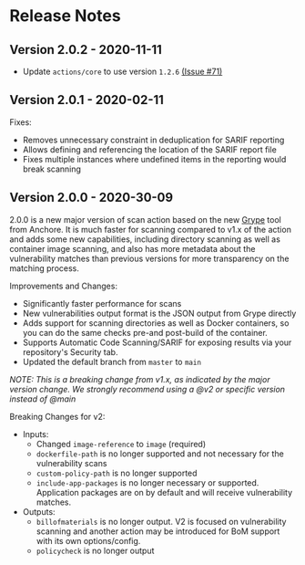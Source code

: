 # Release Notes

## Version 2.0.2 - 2020-11-11

* Update `actions/core` to use version `1.2.6` [(Issue #71)](https://github.com/anchore/scan-action/issues/71)

## Version 2.0.1 - 2020-02-11

Fixes:

* Removes unnecessary constraint in deduplication for SARIF reporting
* Allows defining and referencing the location of the SARIF report file
* Fixes multiple instances where undefined items in the reporting would break scanning


## Version 2.0.0 - 2020-30-09

2.0.0 is a new major version of scan action based on the new [Grype](https://github.com/anchore/grype) tool from Anchore.
It is much faster for scanning compared to v1.x of the action and adds some new capabilities, including directory scanning as well as container image scanning,
and also has more metadata about the vulnerability matches than previous versions for more transparency on the matching process.

Improvements and Changes:

* Significantly faster performance for scans
* New vulnerabilities output format is the JSON output from Grype directly
* Adds support for scanning directories as well as Docker containers, so you can do the same checks pre-and post-build of the container.
* Supports Automatic Code Scanning/SARIF for exposing results via your repository's Security tab.
* Updated the default branch from `master` to `main`

*NOTE: This is a breaking change from v1.x, as indicated by the major version change. We strongly recommend using a @v2 or specific version instead of @main*

Breaking Changes for v2:

* Inputs:
  * Changed `image-reference` to `image` (required)
  * `dockerfile-path` is no longer supported and not necessary for the vulnerability scans
  * `custom-policy-path` is no longer supported
  * `include-app-packages` is no longer necessary or supported. Application packages are on by default and will receive vulnerability matches.
* Outputs:
  * `billofmaterials` is no longer output. V2 is focused on vulnerability scanning and another action may be introduced for BoM support with its own options/config.
  * `policycheck` is no longer output

